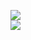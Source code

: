 [![](https://img.shields.io/badge/Made%20With-Github%20Spray-lightgrey.svg?style=for-the-badge&logo=github)](https://github.com/Annihil/github-spray#7247)  
[![](https://i.imgur.com/2DrTn0Z.gif)](https://github.com/Annihil/github-spray)